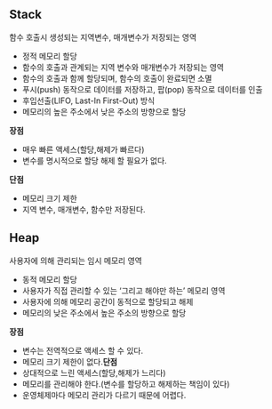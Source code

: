 ## Stack

함수 호출시 생성되는 지역변수, 매개변수가 저장되는 영역

- 정적 메모리 할당
- 함수의 호출과 관계되는 지역 변수와 매개변수가 저장되는 영역
- 함수의 호출과 함께 할당되며, 함수의 호출이 완료되면 소멸
- 푸시(push) 동작으로 데이터를 저장하고, 팝(pop) 동작으로 데이터를 인출
- 후입선출(LIFO, Last-In First-Out) 방식
- 메모리의 높은 주소에서 낮은 주소의 방향으로 할당

**장점**

- 매우 빠른 액세스(할당,해제가 빠르다)
- 변수를 명시적으로 할당 해제 할 필요가 없다.

**단점**

- 메모리 크기 제한
- 지역 변수, 매개변수, 함수만 저장된다.

## Heap

사용자에 의해 관리되는 임시 메모리 영역

- 동적 메모리 할당
- 사용자가 직접 관리할 수 있는 ‘그리고 해야만 하는’ 메모리 영역
- 사용자에 의해 메모리 공간이 동적으로 할당되고 해제
- 메모리의 낮은 주소에서 높은 주소의 방향으로 할당

**장점**

- 변수는 전역적으로 액세스 할 수 있다.
- 메모리 크기 제한이 없다.**단점**
- 상대적으로 느린 액세스(할당,해제가 느리다)
- 메모리를 관리해야 한다.(변수를 할당하고 해제하는 책임이 있다)
- 운영체제마다 메모리 관리가 다르기 때문에 어렵다.
